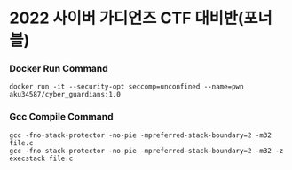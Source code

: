 # 2022 사이버 가디언즈 CTF 대비반(포너블)
### Docker Run Command
    docker run -it --security-opt seccomp=unconfined --name=pwn aku34587/cyber_guardians:1.0
### Gcc Compile Command
    gcc -fno-stack-protector -no-pie -mpreferred-stack-boundary=2 -m32 file.c
    gcc -fno-stack-protector -no-pie -mpreferred-stack-boundary=2 -m32 -z execstack file.c
